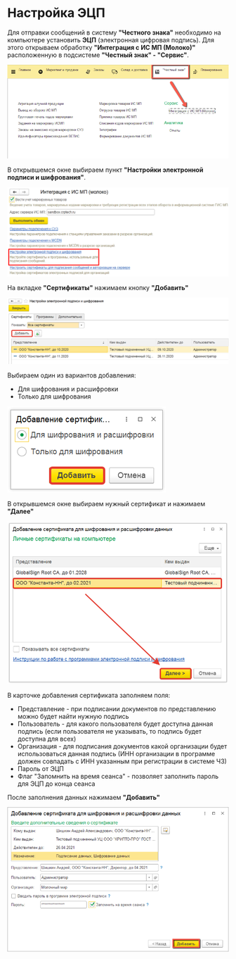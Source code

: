 # Настройка ЭЦП

Для отправки сообщений в систему **"Честного знака"** необходимо на компьютере установить **ЭЦП** (электронная цифровая подпись). Для этого открываем обработку **"Интеграция с ИС МП (Молоко)"** расположенную в подсистеме **"Честный знак" - "Сервис"**.

[![2021-07-21_14-29-00][2021-07-21_14-29-00]][2021-07-21_14-29-00]

В открывшемся окне выбираем пункт **"Настройки электронной подписи и шифрования"**.

[![2020-12-29_06-34-35][2020-12-29_06-34-35]][2020-12-29_06-34-35]

На вкладке **"Сертификаты"** нажимаем кнопку **"Добавить"**

[![2020-12-13_16-26-15][2020-12-13_16-26-15]][2020-12-13_16-26-15]

Выбираем один из вариантов добавления:

- Для шифрования и расшифровки
- Только для шифрования

[![2020-12-13_16-27-08][2020-12-13_16-27-08]][2020-12-13_16-27-08]

В открывшемся окне выбираем нужный сертификат и нажимаем **"Далее"**

[![2020-12-13_16-27-54][2020-12-13_16-27-54]][2020-12-13_16-27-54]

В карточке добавления сертификата заполняем поля:

- Представление - при подписании документов по представлению можно будет найти нужную подпись
- Пользователь - для какого пользователя будет доступна данная подпись (если пользователя не указывать, то подпись будет доступна для всех)
- Организация - для подписания документов какой организации будет использоваться данная подпись (ИНН организации в программе должен совпадать с ИНН указанным при регистрации в системе ЧЗ)
- Пароль от ЭЦП
- Флаг "Запомнить на время сеанса" - позволяет заполнить пароль для ЭЦП до конца сеанса

После заполнения данных нажимаем **"Добавить"**

[![2020-12-13_16-28-56][2020-12-13_16-28-56]][2020-12-13_16-28-56]

[2021-07-21_14-29-00]: Settings_electronic_digital_signature.assets/2021-07-21_14-29-00.png
[2020-12-29_06-34-35]: Settings_electronic_digital_signature.assets/2020-12-29_06-34-35.png
[2020-12-13_16-26-15]: Settings_electronic_digital_signature.assets/2020-12-13_16-26-15.png
[2020-12-13_16-27-08]: Settings_electronic_digital_signature.assets/2020-12-13_16-27-08.png
[2020-12-13_16-27-54]: Settings_electronic_digital_signature.assets/2020-12-13_16-27-54.png
[2020-12-13_16-28-56]: Settings_electronic_digital_signature.assets/2020-12-13_16-28-56.png